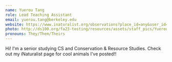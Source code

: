 ```yaml
---
name: Yuerou Tang
role: Lead Teaching Assistant
email: yuerou.tang@berkeley.edu
website: https://www.inaturalist.org/observations?place_id=any&user_id=iamyrt&verifiable=any
photo: http://ds100.org/fa23-testing/resources/assets/staff_pics/Yuerou_Tang.png
pronouns: They/Them/Theirs
---
```

Hi! I'm a senior studying CS and Conservation & Resource Studies. Check out my iNaturalist page for cool animals I've posted!!
